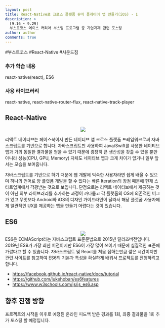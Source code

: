 ```yaml
---
layout: post
title: React-Native로 크로스 플랫폼 뮤직 플레이어 앱 만들기(iOS) - 1
description: >
  [9.16 ~ 9.29]
  부스트코스 에이스 커리어 부스팅 프로그램 중 기업과제 관련 포스팅
author: author
comments: true
---
```

\#부스트코스 \#React-Native \#사운드짐

### 추가 학습 내용
react-native(react), ES6
### 사용 라이브러리
react-native, react-native-router-flux, react-native-track-player

## React-Native
<center>
<img src="https://miro.medium.com/max/2400/1*dIocy2HvI_BIpziOypf8ig.jpeg"/>
</center>

리액트 네이티브는 페이스북이서 만든 네이티브 앱 크로스 플랫폼 프레임워크로써 자바스크립트를 기반으로 합니다. 자바스크립트만 사용하여 Java/Swift를 사용한 네이티브 앱과 거의 동일한 결과물을 얻을 수 있기 때문에 굉장히 큰 생산성을 갖출 수 있을 뿐만 아니라 성능(CPU, GPU, Memory) 자체도 네이티브 앱과 크게 차이가 없거나 일부 앞서는 모습을 보여줍니다.

자바스크립트를 기반으로 하기 때문에 웹 개발에 익숙한 사용자라면 쉽게 배울 수 있으며 하나의 언어로 양 플랫폼 개발을 할 수 있다는 빠른 Iteration의 장점 때문에 현재 스타트업계에서 각광받는 것으로 보입니다. 단점으로는 리액트 네이티브에서 제공하는 것이 아닌 외부 라이브러리를 추가하는 과정이 까다롭고 각 플랫폼의 OS에 의존적인 버그가 있고 무엇보다 Android와 iOS의 디자인 가이드라인이 달라서 해당 플랫폼 사용자에게 일관적인 UX를 제공하는 앱을 만들기 어렵다는 것이 있습니다.

## ES6
<center>
<img src="https://t1.daumcdn.net/cfile/tistory/9965CD335A05D9BA15"/>
</center>
ES6은 ECMAScript라는 자바스크립트 표준문법으로 2015년 릴리즈버전입니다. 2019년 ES9가 가장 최신 버전이지만 ES6이 가장 많이 쓰이기 때문에 실질적인 표준에 가깝다고 할 수 있습니다. 자바스크립트 및 React를 처음 접하는만큼 짧은 시간이지만 관련 사이트를 참고하여 ES6의 기본과 특성을 확실하게 배워서 프로젝트를 진행하려고 합니다.

* https://facebook.github.io/react-native/docs/tutorial
* https://github.com/lukehoban/es6features
* https://www.w3schools.com/js/js_es6.asp

## 향후 진행 방향
프로젝트의 시작을 이후로 예정된 온라인 피드백 받은 경과를 1회, 최종 결과물을 1회 추가 포스팅 할 예정입니다.
